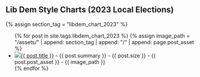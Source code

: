 ## Lib Dem Style Charts (2023 Local Elections)

{% assign section_tag = "libdem_chart_2023" %}

<ul>
  {% for post in site.tags.libdem_chart_2023 %}
  {% assign image_path = "/assets/" | append: section_tag | append: "/" | append: page.post_asset %}
    <li><img style="max-width: 256px" src="{{ image_path }}"><a href="{{ post.url }}">{{ post.title }}</a> - {{ post.summary }} - {{ post.size }} - {{ post.post_asset }} - {{ image_path }}</li>
  {% endfor %}
</ul>